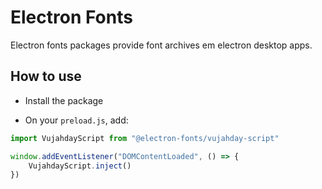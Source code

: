# Electron Fonts

Electron fonts packages provide font archives em electron desktop apps.

## How to use

* Install the package

* On your `preload.js`, add:

```ts
import VujahdayScript from "@electron-fonts/vujahday-script"

window.addEventListener("DOMContentLoaded", () => {
    VujahdayScript.inject()
})
```